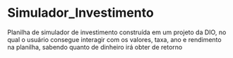 # Simulador_Investimento

<p>Planilha de simulador de investimento construída em um projeto da DIO, no qual o usuário consegue interagir com os valores, taxa, ano e rendimento na planilha, sabendo 
quanto de dinheiro irá obter de retorno
</p>

